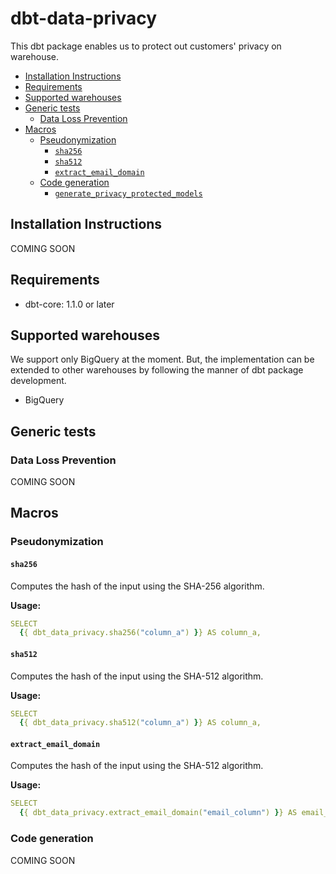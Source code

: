 # dbt-data-privacy
This dbt package enables us to protect out customers' privacy on warehouse.

<!-- toc -->

- [Installation Instructions](#installation-instructions)
- [Requirements](#requirements)
- [Supported warehouses](#supported-warehouses)
- [Generic tests](#generic-tests)
  * [Data Loss Prevention](#data-loss-prevention)
- [Macros](#macros)
  * [Pseudonymization](#pseudonymization)
    + [`sha256`](#sha256)
    + [`sha512`](#sha512)
    + [`extract_email_domain`](#extract_email_domain)
  * [Code generation](#code-generation)
    + [`generate_privacy_protected_models`](#generate_privacy_protected_models)

<!-- tocstop -->

## Installation Instructions
COMING SOON

## Requirements
- dbt-core: 1.1.0 or later

## Supported warehouses
We support only BigQuery at the moment.
But, the implementation can be extended to other warehouses by following the manner of dbt package development.

- BigQuery

## Generic tests

### Data Loss Prevention
COMING SOON

## Macros

### Pseudonymization

#### `sha256`
Computes the hash of the input using the SHA-256 algorithm. 

**Usage:**
```yaml
SELECT
  {{ dbt_data_privacy.sha256("column_a") }} AS column_a,
```

#### `sha512`
Computes the hash of the input using the SHA-512 algorithm. 

**Usage:**
```yaml
SELECT
  {{ dbt_data_privacy.sha512("column_a") }} AS column_a,
```

#### `extract_email_domain`
Computes the hash of the input using the SHA-512 algorithm.

**Usage:**
```yaml
SELECT
  {{ dbt_data_privacy.extract_email_domain("email_column") }} AS email_column,
```

### Code generation
COMING SOON
